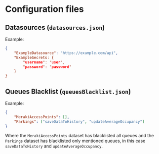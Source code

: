 # Configuration files

## Datasources (`datasources.json`)

Example:

```datasources.json
{
    "ExampleDatasource": "https://example.com/api",
    "ExampleSecrets: {
        "username": "user",
        "password": "password"
    }
}
```


## Queues Blacklist (`queuesBlacklist.json`)

Example:

```queuesBlacklist.json
{
    "MerakiAccessPoints": [],
    "Parkings": ["saveDataToHistory", "updateAverageOccupancy"]
}
```
Where the `MerakiAccessPoints` dataset has blacklisted all queues and the `Parkings` dataset has blacklisted only mentioned queues, in this case `saveDataToHistory` and `updateAverageOccupancy`.
